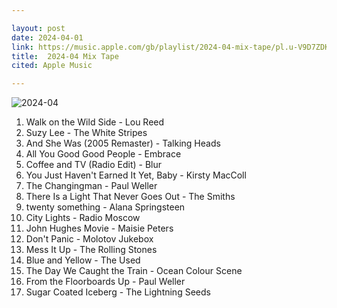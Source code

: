 ```yaml
---

layout: post
date: 2024-04-01
link: https://music.apple.com/gb/playlist/2024-04-mix-tape/pl.u-V9D7ZDKHBa6pPP
title:  2024-04 Mix Tape
cited: Apple Music

---
```


![2024-04](/images/mixtape/2024-04.PNG)

1. Walk on the Wild Side - Lou Reed
2. Suzy Lee - The White Stripes
3. And She Was (2005 Remaster) - Talking Heads
4. All You Good Good People - Embrace
5. Coffee and TV (Radio Edit) - Blur
6. You Just Haven't Earned It Yet, Baby - Kirsty MacColl
7. The Changingman - Paul Weller
8. There Is a Light That Never Goes Out - The Smiths
9. twenty something - Alana Springsteen
10. City Lights - Radio Moscow
11. John Hughes Movie - Maisie Peters
12. Don't Panic - Molotov Jukebox
13. Mess It Up - The Rolling Stones
14. Blue and Yellow - The Used
15. The Day We Caught the Train - Ocean Colour Scene
16. From the Floorboards Up - Paul Weller
17. Sugar Coated Iceberg - The Lightning Seeds

